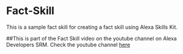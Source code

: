 # Fact-Skill
This is a sample fact skill for creating a fact skill using Alexa Skills Kit.

##This is part of the Fact Skill video on the youtube channel on Alexa Developers SRM. Check the youtube channel [here](https://www.youtube.com/channel/UCHRZ9VqG4hBiKk5JpN1Fvsg)
